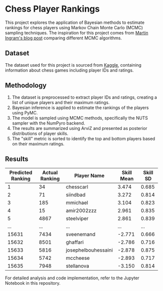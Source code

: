 # Chess Player Rankings

This project explores the application of Bayesian methods to estimate rankings for chess players using Markov Chain Monte Carlo (MCMC) sampling techniques. The inspiration for this project comes from [Martin Ingram's blog post](https://martiningram.github.io/mcmc-comparison/) comparing different MCMC algorithms.

## Dataset
The dataset used for this project is sourced from [Kaggle](https://www.kaggle.com/datasets/datasnaek/chess), containing information about chess games including player IDs and ratings.

## Methodology
1. The dataset is preprocessed to extract player IDs and ratings, creating a list of unique players and their maximum ratings.
2. Bayesian inference is applied to estimate the rankings of the players using PyMC.
3. The model is sampled using MCMC methods, specifically the NUTS sampler with the NumPyro backend.
4. The results are summarized using ArviZ and presented as posterior distributions of player skills.
5. The "skill" metric is sorted to identify the top and bottom players based on their maximum ratings.

## Results
| Predicted Ranking | Actual Ranking |       Player Name       | Skill Mean | Skill SD |
|-------------------|----------------|-------------------------|------------|----------|
|        1          |       34       |         chesscarl       |    3.474   |  0.685   |
|        2          |       71       |          siindbad       |    3.272   |  0.814   |
|        3          |      185       |           mmichael      |    3.104   |  0.823   |
|        4          |       15       |        amir2002zzz      |    2.961   |  0.835   |
|        5          |      4867      |        steelviper       |    2.861   |  0.839   |
|        ...        |      ...       |            ...          |     ...    |   ...    |
|       15631       |      7434      |         sveenemand      |   -2.771   |  0.666   |
|       15632       |      8501      |          ghaffari       |   -2.786   |  0.716   |
|       15633       |      5816      | josephelbouhessaini     |   -2.878   |  0.875   |
|       15634       |      5742      |         mccheese        |   -2.893   |  0.717   |
|       15635       |      7948      |         stellanova      |   -3.150   |  0.814   |


For detailed analysis and code implementation, refer to the Jupyter Notebook in this repository.
